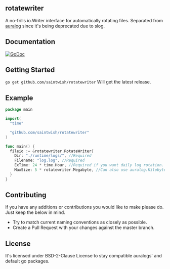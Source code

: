 ## rotatewriter
A no-frills io.Writer interface for automatically rotating files. Separated from [auralog](https://github.com/SaintWish/auralog) since it's being deprecated due to slog.

## Documentation
[![GoDoc](https://godoc.org/github.com/SaintWish/rotatewriter?status.svg)](https://godoc.org/github.com/SaintWish/rotatewriter)

## Getting Started
``go get github.com/saintwish/rotatewriter`` Will get the latest release.

## Example
```go
package main

import(
  "time"

  "github.com/saintwish/rotatewriter"
)

func main() {
  fileio := &rotatewriter.RotateWriter{
    Dir: "./runtime/logs/", //Required
    Filename: "log.log", //Required
    ExTime: 24 * time.Hour, //Required if you want daily log rotation.
    MaxSize: 5 * rotatewriter.Megabyte, //Can also use auralog.Kilobyte, Not required
  }
}
```

## Contributing
If you have any additions or contributions you would like to make please do. Just keep the below in mind.
* Try to match current naming conventions as closely as possible.
* Create a Pull Request with your changes against the master branch.

## License
It's licensed under BSD-2-Clause License to stay compatible auralogs' and default go packages.
